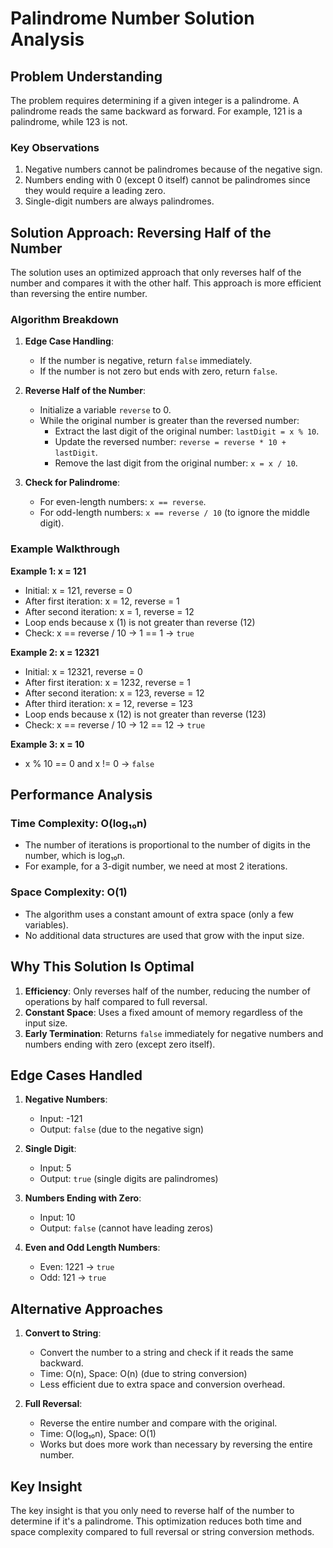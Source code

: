 # Palindrome Number Solution Analysis

## Problem Understanding
The problem requires determining if a given integer is a palindrome. A palindrome reads the same backward as forward. For example, 121 is a palindrome, while 123 is not.

### Key Observations
1. Negative numbers cannot be palindromes because of the negative sign.
2. Numbers ending with 0 (except 0 itself) cannot be palindromes since they would require a leading zero.
3. Single-digit numbers are always palindromes.

## Solution Approach: Reversing Half of the Number

The solution uses an optimized approach that only reverses half of the number and compares it with the other half. This approach is more efficient than reversing the entire number.

### Algorithm Breakdown

1. **Edge Case Handling**:
   - If the number is negative, return `false` immediately.
   - If the number is not zero but ends with zero, return `false`.

2. **Reverse Half of the Number**:
   - Initialize a variable `reverse` to 0.
   - While the original number is greater than the reversed number:
     - Extract the last digit of the original number: `lastDigit = x % 10`.
     - Update the reversed number: `reverse = reverse * 10 + lastDigit`.
     - Remove the last digit from the original number: `x = x / 10`.

3. **Check for Palindrome**:
   - For even-length numbers: `x == reverse`.
   - For odd-length numbers: `x == reverse / 10` (to ignore the middle digit).

### Example Walkthrough

**Example 1: x = 121**
- Initial: x = 121, reverse = 0
- After first iteration: x = 12, reverse = 1
- After second iteration: x = 1, reverse = 12
- Loop ends because x (1) is not greater than reverse (12)
- Check: x == reverse / 10 → 1 == 1 → `true`

**Example 2: x = 12321**
- Initial: x = 12321, reverse = 0
- After first iteration: x = 1232, reverse = 1
- After second iteration: x = 123, reverse = 12
- After third iteration: x = 12, reverse = 123
- Loop ends because x (12) is not greater than reverse (123)
- Check: x == reverse / 10 → 12 == 12 → `true`

**Example 3: x = 10**
- x % 10 == 0 and x != 0 → `false`

## Performance Analysis

### Time Complexity: O(log₁₀n)
- The number of iterations is proportional to the number of digits in the number, which is log₁₀n.
- For example, for a 3-digit number, we need at most 2 iterations.

### Space Complexity: O(1)
- The algorithm uses a constant amount of extra space (only a few variables).
- No additional data structures are used that grow with the input size.

## Why This Solution Is Optimal
1. **Efficiency**: Only reverses half of the number, reducing the number of operations by half compared to full reversal.
2. **Constant Space**: Uses a fixed amount of memory regardless of the input size.
3. **Early Termination**: Returns `false` immediately for negative numbers and numbers ending with zero (except zero itself).

## Edge Cases Handled
1. **Negative Numbers**:
   - Input: -121
   - Output: `false` (due to the negative sign)

2. **Single Digit**:
   - Input: 5
   - Output: `true` (single digits are palindromes)

3. **Numbers Ending with Zero**:
   - Input: 10
   - Output: `false` (cannot have leading zeros)

4. **Even and Odd Length Numbers**:
   - Even: 1221 → `true`
   - Odd: 121 → `true`

## Alternative Approaches

1. **Convert to String**:
   - Convert the number to a string and check if it reads the same backward.
   - Time: O(n), Space: O(n) (due to string conversion)
   - Less efficient due to extra space and conversion overhead.

2. **Full Reversal**:
   - Reverse the entire number and compare with the original.
   - Time: O(log₁₀n), Space: O(1)
   - Works but does more work than necessary by reversing the entire number.

## Key Insight
The key insight is that you only need to reverse half of the number to determine if it's a palindrome. This optimization reduces both time and space complexity compared to full reversal or string conversion methods.
